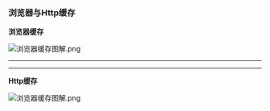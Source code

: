 ### 浏览器与Http缓存

**浏览器缓存**

![浏览器缓存图解.png](/browser.svg)

---
---

**Http缓存**

![浏览器缓存图解.png](/http.svg)


